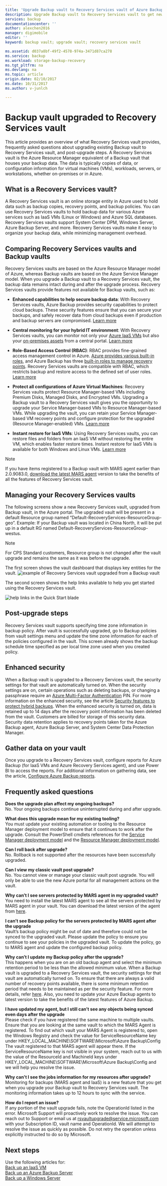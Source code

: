 ```yaml
---
title: 'Upgrade Backup vault to Recovery Services vault of Azure Backup | Microsoft Docs'
description: Upgrade Backup vault to Recovery Services vault to get new features like backup of Resource manager VMs, enhanced security, VMware VM backup and System State backup for Windows Servers
services: backup
documentationcenter: ''
author: alexchen2016
manager: digimobile
editor: ''
keyword: backup vault; upgrade vault; recovery services vault

ms.assetid: d037a8bf-49f2-4578-974a-3471d87ca278
ms.service: backup
ms.workload: storage-backup-recovery
ms.tgt_pltfrm: na
ms.devlang: na
ms.topic: article
origin.date: 02/10/2017
ms.date: 10/31/2017
ms.author: v-junlch

---
```

# Backup vault upgraded to Recovery Services vault
This article provides an overview of what Recovery Services vault provides, frequently asked questions about upgrading existing Backup vault to Recovery Services vault, and post-upgrade steps. A Recovery Services vault is the Azure Resource Manager equivalent of a Backup vault that houses your backup data. The data is typically copies of data, or configuration information for virtual machines (VMs), workloads, servers, or workstations, whether on-premises or in Azure.

## What is a Recovery Services vault?
A Recovery Services vault is an online storage entity in Azure used to hold data such as backup copies, recovery points, and backup policies. You can use Recovery Services vaults to hold backup data for various Azure services such as IaaS VMs (Linux or Windows) and Azure SQL databases. Recovery Services vaults support System Center DPM, Windows Server, Azure Backup Server, and more. Recovery Services vaults make it easy to organize your backup data, while minimizing management overhead.

## Comparing Recovery Services vaults and Backup vaults
Recovery Services vaults are based on the Azure Resource Manager model of Azure, whereas Backup vaults are based on the Azure Service Manager model. When you upgrade a Backup vault to a Recovery Services vault, the backup data remains intact during and after the upgrade process. Recovery Services vaults provide features not available for Backup vaults, such as:

- **Enhanced capabilities to help secure backup data**: With Recovery Services vaults, Azure Backup provides security capabilities to protect cloud backups. These security features ensure that you can secure your backups, and safely recover data from cloud backups even if production and backup servers are compromised. [Learn more](backup-azure-security-feature.md)

- **Central monitoring for your hybrid IT environment**: With Recovery Services vaults, you can monitor not only your [Azure IaaS VMs](backup-azure-manage-vms.md) but also your [on-premises assets](backup-azure-manage-windows-server.md#manage-backup-items) from a central portal. [Learn more](http://azure.microsoft.com/blog/alerting-and-monitoring-for-azure-backup)

- **Role-Based Access Control (RBAC)**: RBAC provides fine-grained access management control in Azure. [Azure provides various built-in roles](../active-directory/role-based-access-built-in-roles.md), and Azure Backup has three [built-in roles to manage recovery points](backup-rbac-rs-vault.md). Recovery Services vaults are compatible with RBAC, which restricts backup and restore access to the defined set of user roles. [Learn more](backup-rbac-rs-vault.md)

- **Protect all configurations of Azure Virtual Machines**: Recovery Services vaults protect Resource Manager-based VMs including Premium Disks, Managed Disks, and Encrypted VMs. Upgrading a Backup vault to a Recovery Services vault gives you the opportunity to upgrade your Service Manager-based VMs to Resource Manager-based VMs. While upgrading the vault, you can retain your Service Manager-based VM recovery points and configure protection for the upgraded (Resource Manager-enabled) VMs. [Learn more](http://azure.microsoft.com/blog/azure-backup-recovery-services-vault-ga)

- **Instant restore for IaaS VMs**: Using Recovery Services vaults, you can restore files and folders from an IaaS VM without restoring the entire VM, which enables faster restore times. Instant restore for IaaS VMs is available for both Windows and Linux VMs. [Learn more](http://azure.microsoft.com/blog/instant-file-recovery-from-azure-linux-vm-backup-using-azure-backup-preview)

> [!NOTE]
> If you have items registered to a Backup vault with MARS agent earlier than 2.0.9083.0, [download the latest MARS agent]( http://download.microsoft.com/download/F/4/B/F4B06356-150F-4DB0-8AD8-95B4DB4BBF7C/MARSAgentInstaller.exe) version to take the benefits of all the features of Recovery Services vault. 
> 

## Managing your Recovery Services vaults
The following screens show a new Recovery Services vault, upgraded from Backup vault, in the Azure portal. The upgraded vault will be present in a default Resource group named “Default-RecoveryServices-ResourceGroup-geo”. 
Example: If your Backup vault was located in China North, it will be put up in a default RG named Default-RecoveryServices-ResourceGroup-westus.
> [!NOTE]
> For CPS Standard customers, Resource group is not changed after the vault upgrade and remains the same as it was before the upgrade.

The first screen shows the vault dashboard that displays key entities for the vault.
![example of Recovery Services vault upgraded from a Backup vault](./media/backup-azure-upgrade-backup-to-recovery-services/upgraded-rs-vault-in-dashboard.png)

The second screen shows the help links available to help you get started using the Recovery Services vault.

![help links in the Quick Start blade](./media/backup-azure-upgrade-backup-to-recovery-services/quick-start-w-help-links.png)

## Post-upgrade steps
Recovery Services vault supports specifying time zone information in backup policy. After vault is successfully upgraded, go to Backup policies from vault settings menu and update the time zone information for each of the policies configured in the vault. This screen already shows the backup schedule time specified as per local time zone used when you created policy. 

## Enhanced security
When a Backup vault is upgraded to a Recovery Services vault, the security settings for that vault are automatically turned on. When the security settings are on, certain operations such as deleting backups, or changing a passphrase require an [Azure Multi-Factor Authentication](../multi-factor-authentication/multi-factor-authentication.md) PIN. For more information on the enhanced security, see the article [Security features to protect hybrid backups](backup-azure-security-feature.md). 
When the enhanced security is turned on, data is retained up to 14 days after the recovery point information has been deleted from the vault. Customers are billed for storage of this security data. Security data retention applies to recovery points taken for the Azure Backup agent, Azure Backup Server, and System Center Data Protection Manager. 

## Gather data on your vault
Once you upgrade to a Recovery Services vault, configure reports for Azure Backup (for IaaS VMs and Azure Recovery Services agent), and use Power BI to access the reports. For additional information on gathering data, see the article, [Configure Azure Backup reports](backup-azure-configure-reports.md).

## Frequently asked questions

**Does the upgrade plan affect my ongoing backups?**</br>
No. Your ongoing backups continue uninterrupted during and after upgrade.

**What does this upgrade mean for my existing tooling?**</br>
You must update your existing automation or tooling to the Resource Manager deployment model to ensure that it continues to work after the upgrade. Consult the PowerShell cmdlets references for the [Service Manager deployment model](backup-client-automation-classic.md) and the [Resource Manager deployment model](backup-client-automation.md).

**Can I roll back after upgrade?**</br>
No. Rollback is not supported after the resources have been successfully upgraded.

**Can I view my classic vault post upgrade?**</br>
No. You cannot view or manage your classic vault post upgrade. You will only be able to use the new Azure portal for all management actions on the vault.

**Why can’t I see servers protected by MARS agent in my upgraded vault?**</br>
You need to install the latest MARS agent to see all the servers protected by MARS agent in your vault. You can download the latest version of the agent from [here]( http://download.microsoft.com/download/F/4/B/F4B06356-150F-4DB0-8AD8-95B4DB4BBF7C/MARSAgentInstaller.exe).

**I can’t see Backup policy for the servers protected by MARS agent after the upgrade**</br>
Vault’s backup policy might be out of date and therefore could not be synced to the upgraded vault. Please update the policy to ensure you continue to see your policies in the upgraded vault.
To update the policy, go to MARS agent and update the configured backup policy.

**Why can’t I update my Backup policy after the upgrade?**</br>
This happens when you are on an old backup agent and select the minimum retention period to be less than the allowed minimum value. When a Backup vault is upgraded to a Recovery Services vault, the security settings for that vault are automatically turned on. To ensure that there are always a valid number of recovery points available, there is some minimum retention period that needs to be maintained as per the security feature. For more details, refer [here](backup-azure-security-feature.md).
Also, you need to update your Azure Backup agents to latest version to take the benefits of the latest features of Azure Backup.

**I have updated my agent, but I still can’t see any objects being synced even days after the upgrade**</br>
Please check if you have registered the same machine to multiple vaults. Ensure that you are looking at the same vault to which the MARS Agent is registered. To find out which vault your MARS Agent is registered to, open the Windows Registry and check the value for ServiceResourceName key under HKEY_LOCAL_MACHINE\SOFTWARE\Microsoft\Azure Backup\Config
The vault registered to that MARS agent will appear there. If the ServiceResourceName key is not visible in your system, reach out to us with the value of the ResourceId and MachineId keys under HKEY_LOCAL_MACHINE\SOFTWARE\Microsoft\Azure Backup\Config and we will help you resolve the issue.

**Why can't I see the jobs information for my resources after upgrade?**</br>
Monitoring for backups (MARS agent and IaaS) is a new feature that you get when you upgrade your Backup vault to Recovery Services vault. The monitoring information takes up to 12 hours to sync with the service.

**How do I report an issue?**</br>
If any portion of the vault upgrade fails, note the OperationId listed in the error. Microsoft Support will proactively work to resolve the issue. You can reach out to Support or email us at rsvaultupgrade@service.microsoft.com with your Subscription ID, vault name and OperationId. We will attempt to resolve the issue as quickly as possible. Do not retry the operation unless explicitly instructed to do so by Microsoft.

## Next steps
Use the following articles for:</br>
[Back up an IaaS VM](backup-azure-arm-vms-prepare.md)</br>
[Back up an Azure Backup Server](backup-azure-microsoft-azure-backup.md)</br>
[Back up a Windows Server](backup-configure-vault.md)

